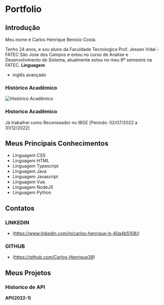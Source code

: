 # Portfolio
## Introdução
Meu nome é Carlos Henrique Benício Costa.

Tenho 24 anos, e sou aluno da Faculdade Tecnologica Prof. Jessen Vidal - FATEC São Jose dos Campos e estou no curso de Analise e Desenvolvimento de Sistema, atualmente estou no meu 8º semestre na FATEC.
**Linguagem**
- inglês avançado
### Histórico Acadêmico
![Histórico Acadêmico](https://github.com/user-attachments/assets/d945e27b-403f-40a8-9daa-ddfd1cc7255f)

### Historico Acadêmico
Já trabalhei como Recenseador no IBGE [Periodo: 02/07/2022 a 31/12/2022]

## Meus Principais Conhecimentos
- Linguagem CSS
- Linguagem HTML
- Linguagem Typescript
- Linguagem Java
- Linguagem Javascript
- Linguagem Vue.
- Linguagem NodeJS
- Linguagem Python
## Contatos
### LINKEDIN
- (https://www.linkedin.com/in/carlos-henrique-b-40a4b5108/)
### GITHUB
- (https://github.com/Carlos-Henrique39)
## Meus Projetos
### Historico de API
**API(2022-1)**

